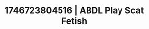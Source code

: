 ---
categories:
- Softcore narrative
- AI-generated
- Deep touch
- Gothic romance
- ASMR
- Pillow talk
- Story-driven erotica
- Cosplay
image: /assets/images/1746723804516.jpg
layout: post
seo:
  description: Featured content with artistic ABDL Play, Scat Fetish. HD images available.
  keywords: ABDL Play, Scat Fetish
  og_image: /assets/images/1746723804516.jpg
  schema_type: VisualArtwork
tags:
- ABDL Play
- '#1746723804516'
- Scat Fetish
title: 1746723804516 | ABDL Play Scat Fetish
---
